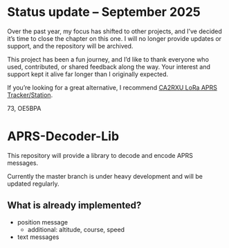 # Status update – September 2025

Over the past year, my focus has shifted to other projects, and I’ve decided it’s time to close the chapter on this one. I will no longer provide updates or support, and the repository will be archived.

This project has been a fun journey, and I’d like to thank everyone who used, contributed, or shared feedback along the way. Your interest and support kept it alive far longer than I originally expected.

If you’re looking for a great alternative, I recommend [CA2RXU LoRa APRS Tracker/Station](https://github.com/richonguzman/LoRa_APRS_Tracker).

73,
OE5BPA

# APRS-Decoder-Lib

This repository will provide a library to decode and encode APRS messages.

Currently the master branch is under heavy development and will be updated regularly.

## What is already implemented?

- position message
  - additional: altitude, course, speed
- text messages

